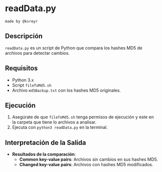 # readData.py

`made by @ksreyr`

## Descripción

`readData.py` es un script de Python que compara los hashes MD5 de archivos para detectar cambios.

## Requisitos

- Python 3.x
- Script `fileToMd5.sh`
- Archivo `md5Backup.txt` con los hashes MD5 originales.

## Ejecución

1. Asegúrate de que `fileToMd5.sh` tenga permisos de ejecución y este en la carpeta que tiene lo archivos a analisar.
2. Ejecuta con `python3 readData.py` en la terminal.

## Interpretación de la Salida

- **Resultados de la comparación**:
  - **Common key-value pairs**: Archivos sin cambios en sus hashes MD5.
  - **Changed key-value pairs**: Archivos con hashes MD5 modificados.
